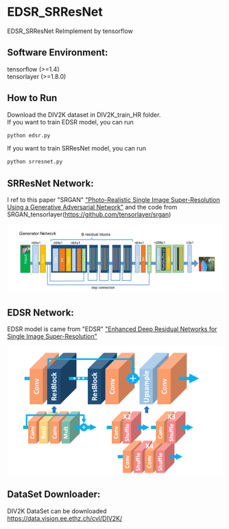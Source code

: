 # EDSR_SRResNet
EDSR_SRResNet ReImplement by tensorflow


## Software Environment:
tensorflow (>=1.4) <br>
tensorlayer (>=1.8.0)

## How to Run

Download the DIV2K dataset in DIV2K_train_HR folder.  <br>
If you want to train EDSR model, you can run 
```bash
python edsr.py
```
If you want to train SRResNet model, you can run 
```bash
python srresnet.py
```

## SRResNet Network:
I ref to this paper "SRGAN" ["Photo-Realistic Single Image Super-Resolution Using a Generative Adversarial Network"](https://arxiv.org/abs/1609.04802)
and the code from SRGAN_tensorlayer(https://github.com/tensorlayer/srgan)

<div align = "center">
    <img src="imgs/1.png">
</div>

## EDSR Network:
EDSR model is came from "EDSR" ["Enhanced Deep Residual Networks for Single Image Super-Resolution"](https://arxiv.org/abs/1707.02921)

<div align = "center">
    <img src="imgs/2.png">
</div>


## DataSet Downloader:
DIV2K DataSet can be downloaded https://data.vision.ee.ethz.ch/cvl/DIV2K/